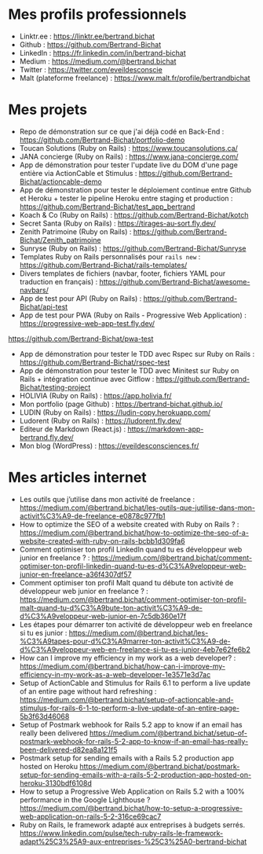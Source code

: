 # Mes profils professionnels

* Linktr.ee : https://linktr.ee/bertrand.bichat
* Github : https://github.com/Bertrand-Bichat
* LinkedIn : https://fr.linkedin.com/in/bertrand-bichat
* Medium : https://medium.com/@bertrand.bichat
* Twitter : https://twitter.com/eveildesconscie
* Malt (plateforme freelance) : https://www.malt.fr/profile/bertrandbichat

# Mes projets

* Repo de démonstration sur ce que j'ai déjà codé en Back-End : https://github.com/Bertrand-Bichat/portfolio-demo
* Toucan Solutions (Ruby on Rails) : https://www.toucansolutions.ca/
* JANA concierge (Ruby on Rails) : https://www.jana-concierge.com/
* App de démonstration pour tester l'update live du DOM d'une page entière via ActionCable et Stimulus : https://github.com/Bertrand-Bichat/actioncable-demo
* App de démonstration pour tester le déploiement continue entre Github et Heroku + tester le pipeline Heroku entre staging et production : https://github.com/Bertrand-Bichat/test_app_bertrand
* Koach & Co (Ruby on Rails) : https://github.com/Bertrand-Bichat/kotch
* Secret Santa (Ruby on Rails) : https://tirages-au-sort.fly.dev/
* Zenith Patrimoine (Ruby on Rails) : https://github.com/Bertrand-Bichat/Zenith_patrimoine
* Sunryse (Ruby on Rails) : https://github.com/Bertrand-Bichat/Sunryse
* Templates Ruby on Rails personnalisés pour `rails new` : https://github.com/Bertrand-Bichat/rails-templates/
* Divers templates de fichiers (navbar, footer, fichiers YAML pour traduction en français) : https://github.com/Bertrand-Bichat/awesome-navbars/
* App de test pour API (Ruby on Rails) : https://github.com/Bertrand-Bichat/api-test
* App de test pour PWA (Ruby on Rails - Progressive Web Application) : https://progressive-web-app-test.fly.dev/

https://github.com/Bertrand-Bichat/pwa-test

* App de démonstration pour tester le TDD avec Rspec sur Ruby on Rails : https://github.com/Bertrand-Bichat/rspec-test
* App de démonstration pour tester le TDD avec Minitest sur Ruby on Rails + intégration continue avec Gitflow : https://github.com/Bertrand-Bichat/testing-project
* HOLIVIA (Ruby on Rails) : https://app.holivia.fr/
* Mon portfolio (page Github) : https://bertrand-bichat.github.io/
* LUDIN (Ruby on Rails) : https://ludin-copy.herokuapp.com/
* Ludorent (Ruby on Rails) : https://ludorent.fly.dev/
* Editeur de Markdown (React.js) : https://markdown-app-bertrand.fly.dev/
* Mon blog (WordPress) : https://eveildesconsciences.fr/

# Mes articles internet

* Les outils que j’utilise dans mon activité de freelance : https://medium.com/@bertrand.bichat/les-outils-que-jutilise-dans-mon-activit%C3%A9-de-freelance-e0878c977fb1
* How to optimize the SEO of a website created with Ruby on Rails ? : https://medium.com/@bertrand.bichat/how-to-optimize-the-seo-of-a-website-created-with-ruby-on-rails-bcbb1d309fa6
* Comment optimiser ton profil LinkedIn quand tu es développeur web junior en freelance ? : https://medium.com/@bertrand.bichat/comment-optimiser-ton-profil-linkedin-quand-tu-es-d%C3%A9veloppeur-web-junior-en-freelance-a36f4307df57
* Comment optimiser ton profil Malt quand tu débute ton activité de développeur web junior en freelance ? : https://medium.com/@bertrand.bichat/comment-optimiser-ton-profil-malt-quand-tu-d%C3%A9bute-ton-activit%C3%A9-de-d%C3%A9veloppeur-web-junior-en-7c5db360e17f
* Les étapes pour démarrer ton activité de développeur web en freelance si tu es junior : https://medium.com/@bertrand.bichat/les-%C3%A9tapes-pour-d%C3%A9marrer-ton-activit%C3%A9-de-d%C3%A9veloppeur-web-en-freelance-si-tu-es-junior-4eb7e62fe6b2
* How can I improve my efficiency in my work as a web developer? : https://medium.com/@bertrand.bichat/how-can-i-improve-my-efficiency-in-my-work-as-a-web-developer-1e3571e3d7ac
* Setup of ActionCable and Stimulus for Rails 6.1 to perform a live update of an entire page without hard refreshing : https://medium.com/@bertrand.bichat/setup-of-actioncable-and-stimulus-for-rails-6-1-to-perform-a-live-update-of-an-entire-page-5b3f63d46068
* Setup of Postmark webhook for Rails 5.2 app to know if an email has really been delivered https://medium.com/@bertrand.bichat/setup-of-postmark-webhook-for-rails-5-2-app-to-know-if-an-email-has-really-been-delivered-d82ea8a121f5
* Postmark setup for sending emails with a Rails 5.2 production app hosted on Heroku https://medium.com/@bertrand.bichat/postmark-setup-for-sending-emails-with-a-rails-5-2-production-app-hosted-on-heroku-3130bdf6108d
* How to setup a Progressive Web Application on Rails 5.2 with a 100% performance in the Google Lighthouse ? https://medium.com/@bertrand.bichat/how-to-setup-a-progressive-web-application-on-rails-5-2-316ce69cac7
* Ruby on Rails, le framework adapté aux entreprises à budgets serrés. https://www.linkedin.com/pulse/tech-ruby-rails-le-framework-adapt%25C3%25A9-aux-entreprises-%25C3%25A0-bertrand-bichat
